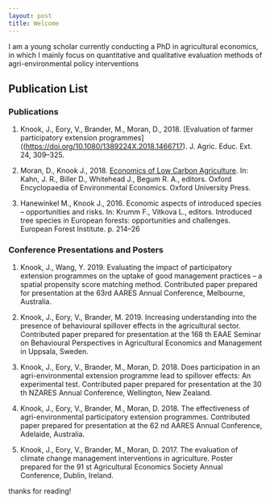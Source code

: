 ```yaml
---
layout: post
title: Welcome
---
```


I am a young scholar currently conducting a PhD in agricultural economics, in which I mainly focus on quantitative and qualitative evaluation methods of agri-environmental policy interventions
## Publication List


### Publications

1. Knook, J., Eory, V., Brander, M., Moran, D., 2018. [Evaluation of farmer participatory
extension programmes]((https://doi.org/10.1080/1389224X.2018.1466717). J. Agric. Educ. Ext. 24, 309–325. 

2. Moran, D., Knook J., 2018. [Economics of Low Carbon Agriculture](http://oxfordre.com/environmentalscience/abstract/10.1093/acrefore/9780199389414.001.0001/acrefore-9780199389414-e-517?rskey=k088Bh&result=1). In: Kahn, J. R., Biller D.,
Whitehead J., Begum R. A., editors. Oxford Encyclopaedia of Environmental Economics.
Oxford University Press.

3. Hanewinkel M., Knook J., 2016. Economic aspects of introduced species – opportunities and
risks. In: Krumm F., Vitkova L., editors. Introduced tree species in European forests:
opportunities and challenges. European Forest Institute. p. 214–26

### Conference Presentations and Posters

1. Knook, J., Wang, Y. 2019. Evaluating the impact of participatory extension programmes on
the uptake of good management practices – a spatial propensity score matching method.
Contributed paper prepared for presentation at the 63rd AARES Annual Conference,
Melbourne, Australia.

2. Knook, J., Eory, V., Brander, M. 2019. Increasing understanding into the presence of
behavioural spillover effects in the agricultural sector. Contributed paper prepared for
presentation at the 168 th EAAE Seminar on Behavioural Perspectives in Agricultural
Economics and Management in Uppsala, Sweden.

3. Knook, J., Eory, V., Brander, M., Moran, D. 2018. Does participation in an agri-environmental
extension programme lead to spillover effects: An experimental test. Contributed paper
prepared for presentation at the 30 th NZARES Annual Conference, Wellington, New Zealand.
4. Knook, J., Eory, V., Brander, M., Moran, D. 2018. The effectiveness of agri-environmental
participatory extension programmes. Contributed paper prepared for presentation at the
62 nd AARES Annual Conference, Adelaide, Australia.

5. Knook, J., Eory, V., Brander, M., Moran, D. 2017. The evaluation of climate change
management interventions in agriculture. Poster prepared for the 91 st Agricultural
Economics Society Annual Conference, Dublin, Ireland.


thanks for reading! 

